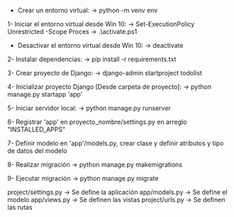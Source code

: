 - Crear un entorno virtual:
-> python -m venv env

1- Iniciar el entorno virtual desde Win 10:
-> Set-ExecutionPolicy Unrestricted -Scope Proces
-> .\activate.ps1

- Desactivar el entorno virtual desde Win 10:
-> deactivate

2- Instalar dependencias:
-> pip install -r requirements.txt

3- Crear proyecto de Django:
-> django-admin startproject todolist

4- Inicializar proyecto Django [Desde carpeta de proyecto]:
-> python manage.py startapp 'app'

5- Iniciar servidor local:
-> python manage.py runserver

6- Registrar 'app' en proyecto_nombre/settings.py en arreglo "INSTALLED_APPS"

7- Definir modelo en 'app'/models.py, crear clase y definir atributos y tipo de datos del modelo

8- Realizar migración 
-> python manage.py makemigrations

9- Ejecutar migración 
-> python manage.py migrate

project/settings.py -> Se define la aplicación
app/models.py       -> Se define el modelo
app/views.py        -> Se definen las vistas
project/urls.py     -> Se definen las rutas